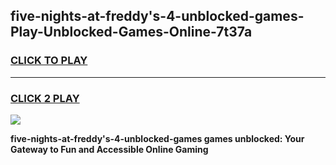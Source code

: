
## five-nights-at-freddy's-4-unblocked-games-Play-Unblocked-Games-Online-7t37a
<h3>
<a href="https://premium76.site?title=five-nights-at-freddy's-4-unblocked-games&ref=25A">CLICK TO PLAY</a></h3>
<hr>

<h3>
<a href="https://premium76.site?title=five-nights-at-freddy's-4-unblocked-games&ref=25A">CLICK 2 PLAY</a>
  
</h3>

<a href="https://premium76.site?title=five-nights-at-freddy's-4-unblocked-games&ref=25A"><img src="https://clearcache.store/games.png"></a>


**five-nights-at-freddy's-4-unblocked-games games unblocked: Your Gateway to Fun and Accessible Online Gaming**
